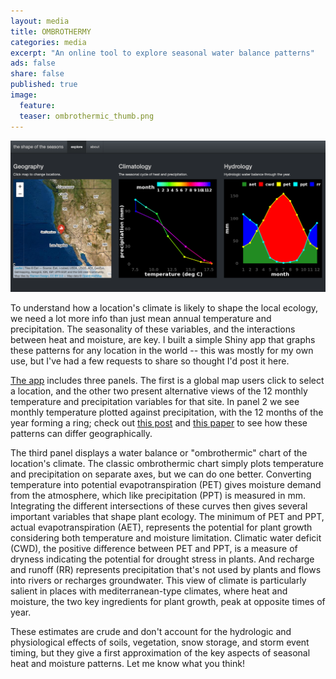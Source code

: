 ```yaml
---
layout: media
title: OMBROTHERMY
categories: media
excerpt: "An online tool to explore seasonal water balance patterns"
ads: false
share: false
published: true
image:
  feature:
  teaser: ombrothermic_thumb.png
---
```


[![app screenshot](/images/ombrothermic.png)](http://matthewkling.net/shiny/seasons/)

To understand how a location's climate is likely to shape the local ecology, we need a lot more info than just mean annual temperature and precipitation. The seasonality of these variables, and the interactions between heat and moisture, are key. I built a simple Shiny app that graphs these patterns for any location in the world -- this was mostly for my own use, but I've had a few requests to share so thought I'd post it here.

[The app](http://matthewkling.net/shiny/seasons/) includes three panels. The first is a global map users click to select a location, and the other two present alternative views of the 12 monthly temperature and precipitation variables for that site. In panel 2 we see monthly temperature plotted against precipitation, with the 12 months of the year forming a ring; check out [this post](/_posts/media/2017-04-01-shapeshift.md) and [this paper](https://doi.org/10.1002/aps3.1232) to see how these patterns can differ geographically. 

The third panel displays a water balance or "ombrothermic" chart of the location's climate. The classic ombrothermic chart simply plots temperature and precipitation on separate axes, but we can do one better. Converting temperature into potential evapotranspiration (PET) gives moisture demand from the atmosphere, which like precipitation (PPT) is measured in mm. Integrating the different intersections of these curves then gives several important variables that shape plant ecology. The minimum of PET and PPT, actual evapotranspiration (AET), represents the potential for plant growth considering both temperature and moisture limitation. Climatic water deficit (CWD), the positive difference between PET and PPT, is a measure of dryness indicating the potential for drought stress in plants. And recharge and runoff (RR) represents precipitation that's not used by plants and flows into rivers or recharges groundwater. This view of climate is particularly salient in places with mediterranean-type climates, where heat and moisture, the two key ingredients for plant growth, peak at opposite times of year.

These estimates are crude and don't account for the hydrologic and physiological effects of soils, vegetation, snow storage, and storm event timing, but they give a first approximation of the key aspects of seasonal heat and moisture patterns. Let me know what you think!